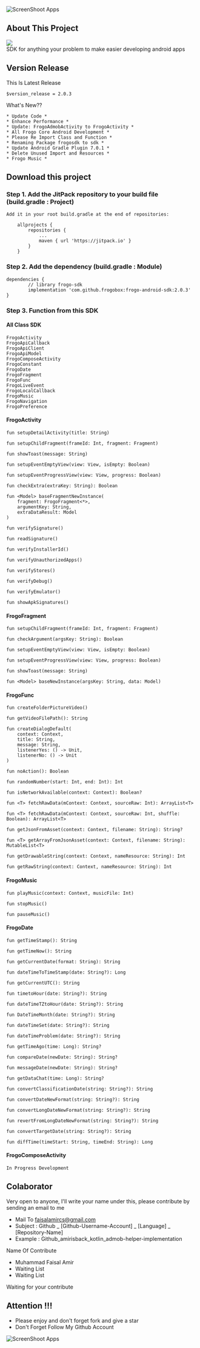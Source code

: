 ![ScreenShoot Apps](docs/image/ss_banner.png?raw=true)

## About This Project

[![](https://jitpack.io/v/frogobox/frogo-android-sdk.svg?style=flat-square)](https://jitpack.io/#frogobox/frogo-android-sdk) <br>
SDK for anything your problem to make easier developing android apps

## Version Release
This Is Latest Release

    $version_release = 2.0.3

What's New??

    * Update Code *
    * Enhance Performance *
    * Update: FrogoAdmobActivity to FrogoActivity *
    * All Frogo Core Android Development *
    * Please Re Import Class and Function *
    * Renaming Package frogosdk to sdk *
    * Update Android Gradle Plugin 7.0.1 *
    * Delete Unused Import and Resources *
    * Frogo Music *

## Download this project

### Step 1. Add the JitPack repository to your build file (build.gradle : Project)
    
    Add it in your root build.gradle at the end of repositories:
    
    	allprojects {
    		repositories {
    			...
    			maven { url 'https://jitpack.io' }
    		}
    	}
      
### Step 2. Add the dependency (build.gradle : Module)
    
    dependencies {
            // library frogo-sdk
            implementation 'com.github.frogobox:frogo-android-sdk:2.0.3'
    }

### Step 3. Function from this SDK

#### All Class SDK

    FrogoActivity
    FrogoApiCallback
    FrogoApiClient
    FrogoApiModel
    FrogoComposeActivity
    FrogoConstant
    FrogoDate
    FrogoFragment
    FrogoFunc
    FrogoLiveEvent
    FrogoLocalCallback
    FrogoMusic
    FrogoNavigation
    FrogoPreference

#### FrogoActivity

    fun setupDetailActivity(title: String)

    fun setupChildFragment(frameId: Int, fragment: Fragment)

    fun showToast(message: String)

    fun setupEventEmptyView(view: View, isEmpty: Boolean)

    fun setupEventProgressView(view: View, progress: Boolean)

    fun checkExtra(extraKey: String): Boolean

    fun <Model> baseFragmentNewInstance(
        fragment: FrogoFragment<*>,
        argumentKey: String,
        extraDataResult: Model
    )

    fun verifySignature()

    fun readSignature()

    fun verifyInstallerId()

    fun verifyUnauthorizedApps()

    fun verifyStores()

    fun verifyDebug()

    fun verifyEmulator()

    fun showApkSignatures()

#### FrogoFragment

    fun setupChildFragment(frameId: Int, fragment: Fragment)

    fun checkArgument(argsKey: String): Boolean

    fun setupEventEmptyView(view: View, isEmpty: Boolean)

    fun setupEventProgressView(view: View, progress: Boolean)

    fun showToast(message: String)

    fun <Model> baseNewInstance(argsKey: String, data: Model)

#### FrogoFunc


    fun createFolderPictureVideo()

    fun getVideoFilePath(): String

    fun createDialogDefault(
        context: Context,
        title: String,
        message: String,
        listenerYes: () -> Unit,
        listenerNo: () -> Unit
    )

    fun noAction(): Boolean

    fun randomNumber(start: Int, end: Int): Int

    fun isNetworkAvailable(context: Context): Boolean?

    fun <T> fetchRawData(mContext: Context, sourceRaw: Int): ArrayList<T>

    fun <T> fetchRawData(mContext: Context, sourceRaw: Int, shuffle: Boolean): ArrayList<T>

    fun getJsonFromAsset(context: Context, filename: String): String?

    fun <T> getArrayFromJsonAsset(context: Context, filename: String): MutableList<T>

    fun getDrawableString(context: Context, nameResource: String): Int

    fun getRawString(context: Context, nameResource: String): Int

#### FrogoMusic

    fun playMusic(context: Context, musicFile: Int)

    fun stopMusic()

    fun pauseMusic()

#### FrogoDate

    fun getTimeStamp(): String

    fun getTimeNow(): String

    fun getCurrentDate(format: String): String

    fun dateTimeToTimeStamp(date: String?): Long

    fun getCurrentUTC(): String

    fun timetoHour(date: String?): String

    fun dateTimeTZtoHour(date: String?): String

    fun DateTimeMonth(date: String?): String

    fun dateTimeSet(date: String?): String

    fun dateTimeProblem(date: String?): String

    fun getTimeAgo(time: Long): String?

    fun compareDate(newDate: String): String?

    fun messageDate(newDate: String): String?

    fun getDataChat(time: Long): String?

    fun convertClassificationDate(string: String?): String

    fun convertDateNewFormat(string: String?): String

    fun convertLongDateNewFormat(string: String?): String

    fun revertFromLongDateNewFormat(string: String?): String

    fun convertTargetDate(string: String?): String

    fun diffTime(timeStart: String, timeEnd: String): Long

#### FrogoComposeActivity

    In Progress Development


## Colaborator
Very open to anyone, I'll write your name under this, please contribute by sending an email to me

- Mail To faisalamircs@gmail.com
- Subject : Github _ [Github-Username-Account] _ [Language] _ [Repository-Name]
- Example : Github_amirisback_kotlin_admob-helper-implementation

Name Of Contribute
- Muhammad Faisal Amir
- Waiting List
- Waiting List

Waiting for your contribute

## Attention !!!
- Please enjoy and don't forget fork and give a star
- Don't Forget Follow My Github Account


![ScreenShoot Apps](docs/image/mad_score.png?raw=true)
